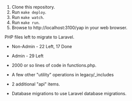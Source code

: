 1) Clone this repository.
2) Run `make deploy`.
3) Run `make watch`.
4) Run `make run`.
5) Browse to http://localhost:3100/yap in your web browser.

PHP files left to migrate to Laravel.

* Non-Admin - 22 Left, 17 Done
* Admin - 29 Left

* 2000 or so lines of code in functions.php.
* A few other "utility" operations in legacy/_includes
* 2 additional "api" items.
* Database migrations to use Laravel database migrations.
